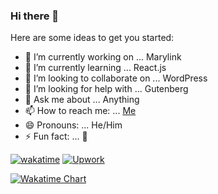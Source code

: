 ### Hi there 👋

Here are some ideas to get you started:

- 🔭 I’m currently working on ... Marylink
- 🌱 I’m currently learning ... React.js
- 👯 I’m looking to collaborate on ... WordPress
- 🤔 I’m looking for help with ... Gutenberg
- 💬 Ask me about ... Anything
- 📫 How to reach me: ... [Me](https://mainulhassan.info)
- 😄 Pronouns: ... He/Him
- ⚡ Fun fact: ... 🤔

[![wakatime](https://wakatime.com/badge/user/e135ab97-6035-4cac-a89c-d3669c624021.svg)](https://wakatime.com/@e135ab97-6035-4cac-a89c-d3669c624021)
[![Upwork](https://img.shields.io/badge/Upwork-Hire%20Me-brightgreen)](https://www.upwork.com/freelancers/~01e00fa4e832283b21)

<a href="https://wakatime.com/@shamimmoeen"><img src="https://wakatime.com/share/@shamimmoeen/dc38e8de-1839-4bab-bb8f-3eaa37aff1e2.svg" alt="Wakatime Chart"></a>
